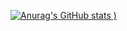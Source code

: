 [![Anurag's GitHub stats](https://github-readme-stats.vercel.app/api?username=chucho523&show_icons=true)
)](https://github.com/anuraghazra/github-readme-stats)


<!---
chucho523/chucho523 is a ✨ special ✨ repository because its `README.md` (this file) appears on your GitHub profile.
You can click the Preview link to take a look at your changes.
--->

